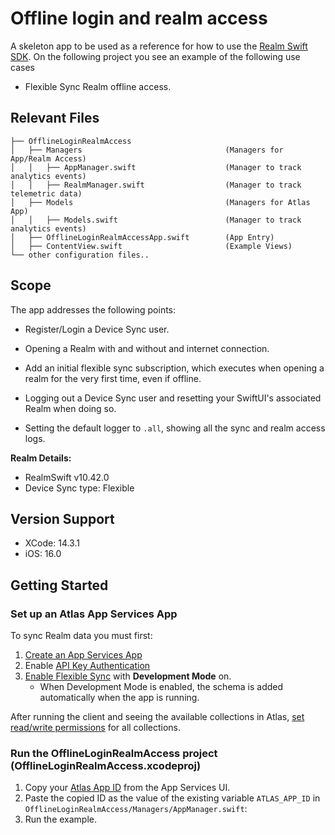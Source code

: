 # Offline login and realm access

A skeleton app to be used as a reference for how to use the [Realm Swift SDK](https://www.mongodb.com/docs/realm/sdk/swift/).
On the following project you see an example of the following use cases
* Flexible Sync Realm offline access.

## Relevant Files

```
├── OfflineLoginRealmAccess
│   ├── Managers                                (Managers for App/Realm Access)
│   │   ├── AppManager.swift                    (Manager to track analytics events)
│   │   ├── RealmManager.swift                  (Manager to track telemetric data)
│   ├── Models                                  (Managers for Atlas App)
│   │   ├── Models.swift                        (Manager to track analytics events)
│   ├── OfflineLoginRealmAccessApp.swift        (App Entry)
│   ├── ContentView.swift                       (Example Views)
└── other configuration files..
```

## Scope

The app addresses the following points:
* Register/Login a Device Sync user.
* Opening a Realm with and without and internet connection.
* Add an initial flexible sync subscription, which executes when opening a 
  realm for the very first time, even if offline.
* Logging out a Device Sync user and resetting your SwiftUI's associated Realm when doing so.

* Setting the default logger to `.all`, showing all the sync and realm access logs.

**Realm Details:**
* RealmSwift v10.42.0
* Device Sync type: Flexible

## Version Support

* XCode: 14.3.1
* iOS: 16.0

## Getting Started

### Set up an Atlas App Services App

To sync Realm data you must first:

1. [Create an App Services App](https://www.mongodb.com/docs/atlas/app-services/manage-apps/create/create-with-ui/)
2. Enable [API Key Authentication](https://www.mongodb.com/docs/atlas/app-services/authentication/api-key/)
3. [Enable Flexible Sync](https://www.mongodb.com/docs/atlas/app-services/sync/configure/enable-sync/) with **Development Mode** on.
    * When Development Mode is enabled, the schema is added automatically when the 
      app is running.

After running the client and seeing the available collections in Atlas, [set read/write permissions](https://www.mongodb.com/docs/atlas/app-services/rules/roles/#with-device-sync) for all collections.

### Run the OfflineLoginRealmAccess project (OfflineLoginRealmAccess.xcodeproj)

1. Copy your [Atlas App ID](https://www.mongodb.com/docs/atlas/app-services/reference/find-your-project-or-app-id/#std-label-find-your-app-id) from the App Services UI.
2. Paste the copied ID as the value of the existing variable `ATLAS_APP_ID` in `OfflineLoginRealmAccess/Managers/AppManager.swift`:
3. Run the example.

